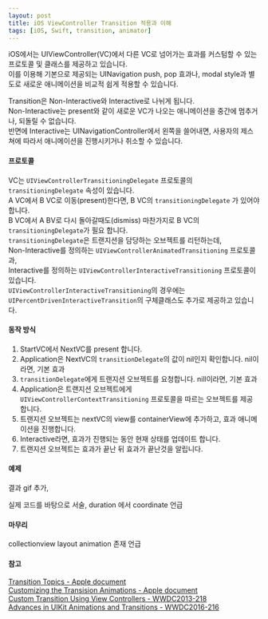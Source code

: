 ```yaml
---
layout: post
title: iOS ViewController Transition 적용과 이해
tags: [iOS, Swift, transition, animator]
---
```

iOS에서는 UIViewController(VC)에서 다른 VC로 넘어가는 효과를 커스텀할 수 있는 프로토콜 및 클래스를 제공하고 있습니다.  
이를 이용해 기본으로 제공되는 UINavigation push, pop 효과나, modal style과 별도로 새로운 애니메이션을 비교적 쉽게 적용할 수 있습니다.  
   
Transition은 Non-Interactive와 Interactive로 나뉘게 됩니다.  
Non-Interactive는 present와 같이 새로운 VC가 나오는 애니메이션을 중간에 멈추거나, 되돌릴 수 없습니다.  
반면에 Interactive는 UINavigationController에서 왼쪽을 쓸어내면, 사용자의 제스쳐에 따라서 애니메이션을 진행시키거나 취소할 수 있습니다.  


#### 프로토콜 
VC는 `UIViewControllerTransitioningDelegate` 프로토콜의 `transitioningDelegate` 속성이 있습니다.  
A VC에서 B VC로 이동(present)한다면, B VC의 `transitioningDelegate` 가 있어야 합니다.  
B VC에서 A BV로 다시 돌아갈때도(dismiss) 마찬가지로 B VC의 `transitioningDelegate`가 필요 합니다.  
`transitioningDelegate`은 트랜지션을 담당하는 오브젝트를 리턴하는데,  
Non-Interactive를 정의하는 `UIViewControllerAnimatedTransitioning` 프로토콜과,  
Interactive를 정의하는 `UIViewControllerInteractiveTransitioning` 프로토콜이 있습니다.  
`UIViewControllerInteractiveTransitioning`의 경우에는 `UIPercentDrivenInteractiveTransition`의 구체클래스도 추가로 제공하고 있습니다.  


#### 동작 방식
1.  StartVC에서 NextVC를 present 합니다.
1.  Application은 NextVC의 `transitionDelegate`의 값이 nil인지 확인합니다. nil이라면, 기본 효과
1.  `transitionDelegate`에게 트랜지션 오브젝트를 요청합니다. nill이라면, 기본 효과
1.  Application은 트랜지션 오브젝트에게 `UIViewControllerContextTransitioning` 프로토콜을 따르는 오브젝트를 제공 합니다. 
1.  트랜지션 오브젝트는 nextVC의 view를 containerView에 추가하고, 효과 애니메이션을 진행합니다.
1.  Interactive라면, 효과가 진행되는 동안 현재 상태를 업데이트 합니다.
1.  트랜지션 오브젝트는 효과가 끝난 뒤 효과가 끝난것을 알립니다.  


#### 예제
결과 gif 추가, 


실제 코드를 바탕으로 서술, 
duration 에서 coordinate 언급


#### 마무리
collectionview layout animation 존재 언급


#### 참고
[Transition Topics - Apple document](https://developer.apple.com/documentation/uikit/animation_and_haptics/view_controller_transitions)  
[Customizing the Transision Animations - Apple document](https://developer.apple.com/library/archive/featuredarticles/ViewControllerPGforiPhoneOS/CustomizingtheTransitionAnimations.html#//apple_ref/doc/uid/TP40007457-CH16-SW1)  
[Custom Transition Using View Controllers - WWDC2013-218](https://developer.apple.com/videos/play/wwdc2013/218/)  
[Advances in UIKit Animations and Transitions - WWDC2016-216](https://developer.apple.com/videos/play/wwdc2016/216/)  
